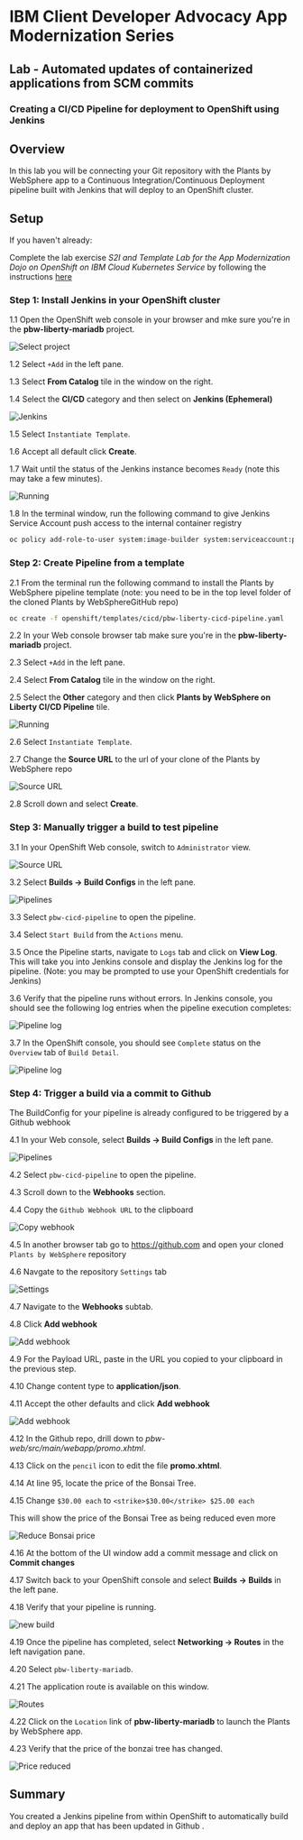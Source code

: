 # IBM Client Developer Advocacy App Modernization Series

## Lab - Automated updates of containerized applications from SCM commits

### Creating a CI/CD Pipeline for deployment to OpenShift  using Jenkins

## Overview

In this lab you will  be connecting your Git repository with the Plants by WebSphere app to a Continuous Integration/Continuous Deployment pipeline built with Jenkins that will deploy to an OpenShift cluster.

## Setup

If you haven't already:

Complete the lab exercise *S2I and Template  Lab for the App Modernization Dojo on OpenShift on IBM Cloud Kubernetes Service* by following the instructions [here](https://github.com/IBMAppModernization/app-modernization-openshift-templates-lab-iks)

### Step 1: Install Jenkins in your OpenShift cluster

1.1 Open the OpenShift web console in your browser and mke sure you're in the **pbw-liberty-mariadb** project.

   ![Select project](images/ss8-1.png)

1.2 Select `+Add` in the left pane.

1.3 Select **From Catalog** tile in the window on the right.

1.4 Select the **CI/CD** category and then select on **Jenkins (Ephemeral)**

   ![Jenkins](images/ss1-1.png)

1.5 Select `Instantiate Template`.

1.6 Accept all default click **Create**.

1.7 Wait until the status of the Jenkins instance becomes `Ready` (note this may take a few minutes).

   ![Running](images/ss2-1.png)

1.8 In the terminal window, run the following command to give Jenkins Service Account push access to the internal container registry

   ```bash
   oc policy add-role-to-user system:image-builder system:serviceaccount:pbw-liberty-mariadb:jenkins
   ```
### Step 2: Create Pipeline from a template

2.1  From the terminal run the following command to install the Plants by WebSphere pipeline template (note: you need to be in the top level folder of the cloned  Plants by WebSphereGitHub repo)

   ```bash
   oc create -f openshift/templates/cicd/pbw-liberty-cicd-pipeline.yaml
   ```
2.2 In your Web console browser tab make sure you're in the **pbw-liberty-mariadb** project.

2.3 Select `+Add` in the left pane.

2.4 Select **From Catalog** tile in the window on the right.

2.5 Select the **Other** category and then click **Plants by WebSphere on Liberty CI/CD Pipeline** tile.

   ![Running](images/ss2-2.png)

2.6 Select `Instantiate Template`.

2.7 Change the **Source URL** to the url of your clone of the Plants by WebSphere repo

   ![Source URL](images/ss3-1.png)

2.8 Scroll down and select **Create**.


### Step 3: Manually trigger a build to test pipeline

3.1 In your OpenShift Web console, switch to `Administrator` view.

   ![Source URL](images/ss3-2.png)

3.2 Select **Builds -> Build Configs** in the left pane.

  ![Pipelines](images/ss4-1.png)

3.3 Select `pbw-cicd-pipeline` to open the pipeline.

3.4 Select `Start Build` from the `Actions` menu.

3.5 Once the Pipeline starts, navigate to `Logs` tab and click on **View Log**. This will take you into Jenkins console and display the Jenkins log for the pipeline. (Note: you may be prompted to use your OpenShift credentials for Jenkins)

3.6 Verify that the pipeline runs without errors. In Jenkins console, you should see the following log entries when the pipeline execution completes:

   ![Pipeline log](images/ss7.png)

3.7 In the OpenShift console, you should see `Complete` status on the `Overview` tab of `Build Detail`.

   ![Pipeline log](images/ss7-1.png)

### Step 4: Trigger a build via a commit to Github

The BuildConfig for your pipeline is  already configured to be triggered by a Github webhook

4.1 In your Web console, select **Builds -> Build Configs** in the left pane.

  ![Pipelines](images/ss4-1.png)

4.2 Select `pbw-cicd-pipeline` to open the pipeline.

4.3 Scroll down to the **Webhooks** section.

4.4 Copy the `Github Webhook URL` to the clipboard

  ![Copy webhook](images/ss10-1.png)

4.5 In another browser tab go to https://github.com and open your cloned `Plants by WebSphere` repository

4.6  Navgate to the repository `Settings` tab

   ![Settings](images/ss11.png)

4.7 Navigate to the **Webhooks** subtab.

4.8 Click **Add webhook**

   ![Add webhook](images/ss12.png)

4.9  For the Payload URL, paste in the URL you copied to your clipboard in the previous step.

4.10 Change content type to **application/json**.

4.11 Accept the other defaults and click **Add webhook**

   ![Add webhook](images/ss13.png)

4.12 In the Github repo, drill down to *pbw-web/src/main/webapp/promo.xhtml*.

4.13 Click on the `pencil` icon to edit the file **promo.xhtml**.

4.14 At line 95, locate the price of the Bonsai Tree.

4.15 Change `$30.00 each` to `<strike>$30.00</strike> $25.00 each`

   This will show the price of the Bonsai Tree as being reduced even more

   ![Reduce Bonsai price](images/ss14.png)

4.16 At the bottom of the UI window add a commit message and click on **Commit changes**

4.17 Switch back to your OpenShift console and select **Builds -> Builds** in the left pane.

4.18 Verify that your pipeline is running.

   ![new build](images/ss15-1.png)

4.19 Once the pipeline has completed, select **Networking -> Routes** in the left navigation pane.

4.20 Select `pbw-liberty-mariadb`.

4.21 The application route is available on this window.

   ![Routes](images/ss16-1.png)

4.22 Click on the `Location` link of **pbw-liberty-mariadb** to launch the Plants by WebSphere app.

4.23 Verify that the price of the bonzai tree has changed.

  ![Price reduced](images/ss17.png)

## Summary

You created a Jenkins pipeline from within OpenShift to automatically build and deploy an app that has been updated in Github .
